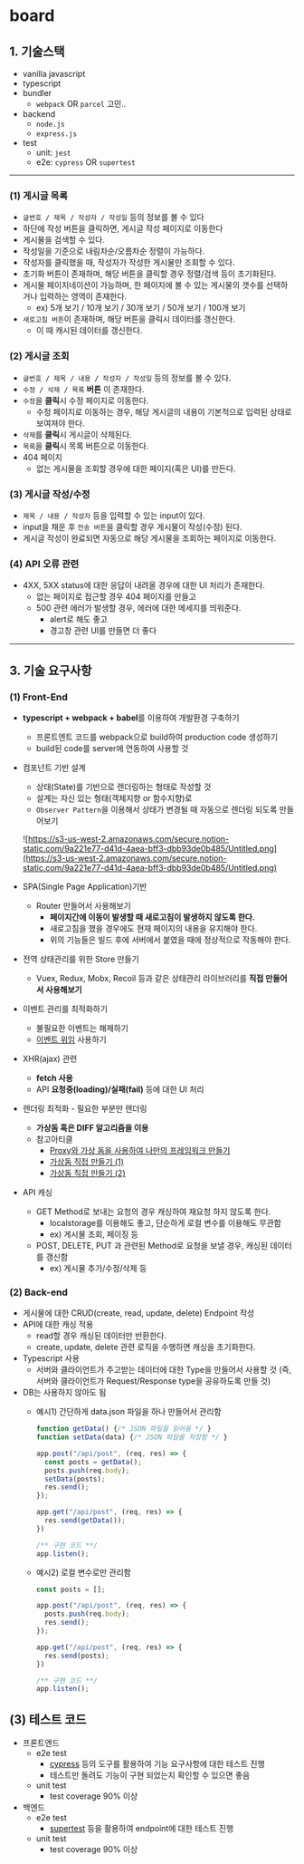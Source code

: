 # board

## 1. 기술스택

- vanilla javascript
- typescript
- bundler
    - `webpack` OR `parcel` 고민..
- backend
    - `node.js`
    - `express.js`
- test
    - unit: `jest`
    - e2e: `cypress` OR `supertest`

---

### (1) 게시글 목록

- `글번호 / 제목 / 작성자 / 작성일` 등의 정보를 볼 수 있다
- 하단에 작성 버튼을 클릭하면, 게시글 작성 페이지로 이동한다
- 게시물을 검색할 수 있다.
- 작성일을 기준으로 내림차순/오름차순 정렬이 가능하다.
- 작성자를 클릭했을 때, 작성자가 작성한 게시물만 조회할 수 있다.
- 초기화 버튼이 존재하며, 해당 버튼을 클릭할 경우 정렬/검색 등이 초기화된다.
- 게시물 페이지네이션이 가능하며, 한 페이지에 볼 수 있는 게시물의 갯수를 선택하거나 입력하는 영역이 존재한다.
    - ex) 5개 보기 / 10개 보기 / 30개 보기 / 50개 보기 / 100개 보기
- `새로고침 버튼`이 존재하며, 해당 버튼을 클릭시 데이터를 갱신한다.
    - 이 때 캐시된 데이터를 갱신한다.

### (2) 게시글 조회

- `글번호 / 제목 / 내용 / 작성자 / 작성일` 등의 정보를 볼 수 있다.
- `수정 / 삭제 / 목록` **버튼** 이 존재한다.
- `수정`을 **클릭**시 수정 페이지로 이동한다.
    - 수정 페이지로 이동하는 경우, 해당 게시글의 내용이 기본적으로 입력된 상태로 보여져야 한다.
- `삭제`를 **클릭**시 게시글이 삭제된다.
- `목록`을 **클릭**시 목록 버튼으로 이동한다.
- 404 페이지
    - 없는 게시물을 조회할 경우에 대한 페이지(혹은 UI)를 만든다.

### (3) 게시글 작성/수정

- `제목 / 내용 / 작성자` 등을 입력할 수 있는 input이 있다.
- input을 채운 후 `전송 버튼`을 클릭할 경우 게시물이 작성(수정) 된다.
- 게시글 작성이 완료되면 자동으로 해당 게시물을 조회하는 페이지로 이동한다.

### (4) API 오류 관련

- 4XX, 5XX status에 대한 응답이 내려올 경우에 대한 UI 처리가 존재한다.
    - 없는 페이지로 접근할 경우 404 페이지를 만들고
    - 500 관련 에러가 발생할 경우, 에러에 대한 메세지를 띄워준다.
        - alert로 해도 좋고
        - 경고창 관련 UI를 만들면 더 좋다

---

## 3. 기술 요구사항

### (1) Front-End
- **typescript + webpack + babel**를 이용하여 개발환경 구축하기
    - 프론트엔트 코드를 webpack으로 build하여 production code 생성하기
    - build된 code를 server에 연동하여 사용할 것
- 컴포넌트 기반 설계
    - 상태(State)를 기반으로 렌더링하는 형태로 작성할 것
    - 설계는 자신 있는 형태(객체지향 or 함수지향)로
    - `Observer Pattern`을 이용해서 상태가 변경될 때 자동으로 렌더링 되도록 만들어보기
    
    ![https://s3-us-west-2.amazonaws.com/secure.notion-static.com/9a221e77-d41d-4aea-bff3-dbb93de0b485/Untitled.png](https://s3-us-west-2.amazonaws.com/secure.notion-static.com/9a221e77-d41d-4aea-bff3-dbb93de0b485/Untitled.png)
    
- SPA(Single Page Application)기반
    - Router 만들어서 사용해보기
        - **페이지간에 이동이 발생할 때 새로고침이 발생하지 않도록 한다.**
        - 새로고침을 했을 경우에도 현재 페이지의 내용을 유지해야 한다.
        - 위의 기능들은 빌드 후에 서버에서 붙였을 때에 정상적으로 작동해야 한다.
- 전역 상태관리를 위한 Store 만들기
    - Vuex, Redux, Mobx, Recoil 등과 같은 상태관리 라이브러리를 **직접 만들어서 사용해보기**
- 이벤트 관리를 최적화하기
    - 불필요한 이벤트는 해제하기
    - [이벤트 위임](https://ko.javascript.info/event-delegation) 사용하기
- XHR(ajax) 관련
    - **fetch 사용**
    - API **요청중(loading)/실패(fail)** 등에 대한 UI 처리
- 렌더링 최적화 - 필요한 부분만 렌더링
    - **가상돔 혹은 DIFF 알고리즘을 이용**
    - 참고아티클
        - [Proxy와 가상 돔을 사용하여 나만의 프레임워크 만들기](https://meetup.toast.com/posts/158)
        - [가상돔 직접 만들기 (1)](https://medium.com/@deathmood/how-to-write-your-own-virtual-dom-ee74acc13060)
        - [가상돔 직접 만들기 (2)](https://medium.com/@deathmood/write-your-virtual-dom-2-props-events-a957608f5c76)
- API 캐싱
    - GET Method로 보내는 요청의 경우 캐싱하여 재요청 하지 않도록 한다.
        - localstorage를 이용해도 좋고, 단순하게 로컬 변수를 이용해도 무관함
        - ex) 게시물 조회, 페이징 등
    - POST, DELETE, PUT 과 관련된 Method로 요청을 보낼 경우, 캐싱된 데이터를 갱신함
        - ex) 게시물 추가/수정/삭제 등

### (2) Back-end

- 게시물에 대한 CRUD(create, read, update, delete) Endpoint 작성
- API에 대한 캐싱 적용
    - read할 경우 캐싱된 데이터만 반환한다.
    - create, update, delete 관련 로직을 수행하면 캐싱을 초기화한다.
- Typescript 사용
    - 서버와 클라이언트가 주고받는 데이터에 대한  Type을 만들어서 사용할 것
    (즉, 서버와 클라이언트가 Request/Response type을 공유하도록 만들 것)
- DB는 사용하지 않아도 됨
    - 예시1) 간단하게 data.json 파일을 하나 만들어서 관리함
        
        ```jsx
        function getData() {/* JSON 파일을 읽어옴 */ }
        function setData(data) {/* JSON 파일을 저장함 */ }
        
        app.post("/api/post", (req, res) => {
          const posts = getData();
          posts.push(req.body);
          setData(posts);
          res.send();
        });
        
        app.get("/api/post", (req, res) => {
          res.send(getData());
        })
        
        /** 구현 코드 **/
        app.listen();
        ```
        
    - 예시2) 로컬 변수로만 관리함
        
        ```jsx
        const posts = [];
        
        app.post("/api/post", (req, res) => {
          posts.push(req.body);
          res.send();
        });
        
        app.get("/api/post", (req, res) => {
          res.send(posts);
        })
        
        /** 구현 코드 **/
        app.listen();
        ```
        

## (3) 테스트 코드

- 프론트엔드
    - e2e test
        - [cypress](https://www.cypress.io/) 등의 도구를 활용하여 기능 요구사항에 대한 테스트 진행
        - 테스트만 돌려도 기능이 구현 되었는지 확인할 수 있으면 좋음
    - unit test
        - test coverage 90% 이상
- 백엔드
    - e2e test
        - [supertest](https://www.npmjs.com/package/supertest) 등을 활용하여 endpoint에 대한 테스트 진행
    - unit test
        - test coverage 90% 이상
